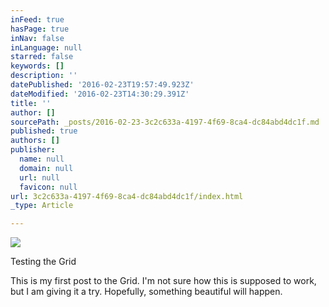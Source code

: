 ```yaml
---
inFeed: true
hasPage: true
inNav: false
inLanguage: null
starred: false
keywords: []
description: ''
datePublished: '2016-02-23T19:57:49.923Z'
dateModified: '2016-02-23T14:30:29.391Z'
title: ''
author: []
sourcePath: _posts/2016-02-23-3c2c633a-4197-4f69-8ca4-dc84abd4dc1f.md
published: true
authors: []
publisher:
  name: null
  domain: null
  url: null
  favicon: null
url: 3c2c633a-4197-4f69-8ca4-dc84abd4dc1f/index.html
_type: Article

---
```

![](https://the-grid-user-content.s3-us-west-2.amazonaws.com/8cc7ab28-84e5-4896-bee8-7092ffa69450.jpg)

Testing the Grid

This is my first post to the Grid. I'm not sure how this is supposed to work, but I am giving it a try. Hopefully, something beautiful will happen.